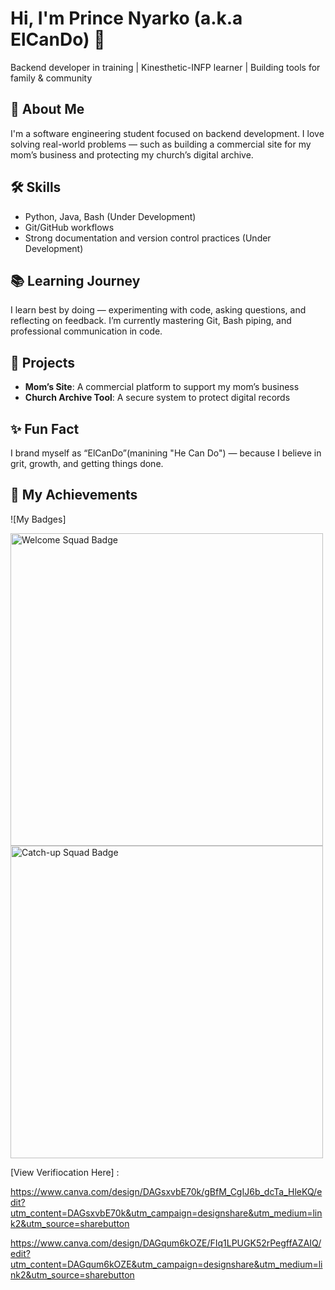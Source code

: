 # Hi, I'm Prince Nyarko (a.k.a ElCanDo) 👋  
Backend developer in training | Kinesthetic-INFP learner | Building tools for family & community

## 🌱 About Me  
I'm a software engineering student focused on backend development. I love solving real-world problems — such as building a commercial site for my mom’s business and protecting my church’s digital archive.



## 🛠️ Skills  
- Python, Java, Bash (Under Development)
- Git/GitHub workflows 
- Strong documentation and version control practices (Under Development)

## 📚 Learning Journey  
I learn best by doing — experimenting with code, asking questions, and reflecting on feedback. I’m currently mastering Git, Bash piping, and professional communication in code.

## 🎯 Projects  
- **Mom’s Site**: A commercial platform to support my mom’s business  
- **Church Archive Tool**: A secure system to protect digital records

## ✨ Fun Fact  
I brand myself as “ElCanDo”(manining "He Can Do") — because I believe in grit, growth, and getting things done.
## 🏅 My Achievements
![My Badges]

 <img width="500" height="500" alt="Welcome Squad Badge" src="https://github.com/user-attachments/assets/a6166400-9ee4-4b91-945e-867bfbc8ab20" />

<img width="500" height="500" alt="Catch-up Squad Badge" src="https://github.com/user-attachments/assets/a9311c64-59ee-4857-b4f6-3109a79bcb3d" />
 

 
[View Verifiocation Here] :

https://www.canva.com/design/DAGsxvbE70k/gBfM_CgIJ6b_dcTa_HleKQ/edit?utm_content=DAGsxvbE70k&utm_campaign=designshare&utm_medium=link2&utm_source=sharebutton

https://www.canva.com/design/DAGqum6kOZE/FIq1LPUGK52rPegffAZAIQ/edit?utm_content=DAGqum6kOZE&utm_campaign=designshare&utm_medium=link2&utm_source=sharebutton 

